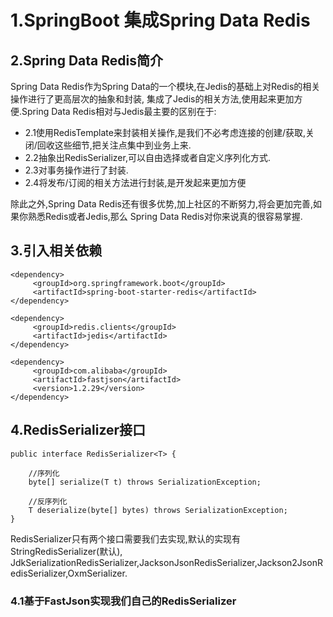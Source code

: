 # 1.SpringBoot 集成Spring Data Redis
  
## 2.Spring Data Redis简介

Spring Data Redis作为Spring Data的一个模块,在Jedis的基础上对Redis的相关操作进行了更高层次的抽象和封装,
集成了Jedis的相关方法,使用起来更加方便.Spring Data Redis相对与Jedis最主要的区别在于:

+ 2.1使用RedisTemplate来封装相关操作,是我们不必考虑连接的创建/获取,关闭/回收这些细节,把关注点集中到业务上来.
+ 2.2抽象出RedisSerializer,可以自由选择或者自定义序列化方式.
+ 2.3对事务操作进行了封装.
+ 2.4将发布/订阅的相关方法进行封装,是开发起来更加方便

除此之外,Spring Data Redis还有很多优势,加上社区的不断努力,将会更加完善,如果你熟悉Redis或者Jedis,那么
Spring Data Redis对你来说真的很容易掌握.

## 3.引入相关依赖

```aidl
<dependency>
     <groupId>org.springframework.boot</groupId>
     <artifactId>spring-boot-starter-redis</artifactId>
</dependency>

<dependency>
     <groupId>redis.clients</groupId>
     <artifactId>jedis</artifactId>
</dependency>

<dependency>
     <groupId>com.alibaba</groupId>
     <artifactId>fastjson</artifactId>
     <version>1.2.29</version>
</dependency>
```

## 4.RedisSerializer接口

```aidl
public interface RedisSerializer<T> {

    //序列化
	byte[] serialize(T t) throws SerializationException;

	//反序列化
	T deserialize(byte[] bytes) throws SerializationException;
}
```
RedisSerializer只有两个接口需要我们去实现,默认的实现有StringRedisSerializer(默认),
JdkSerializationRedisSerializer,JacksonJsonRedisSerializer,Jackson2JsonRedisSerializer,OxmSerializer.

### 4.1基于FastJson实现我们自己的RedisSerializer
```aidl

```
